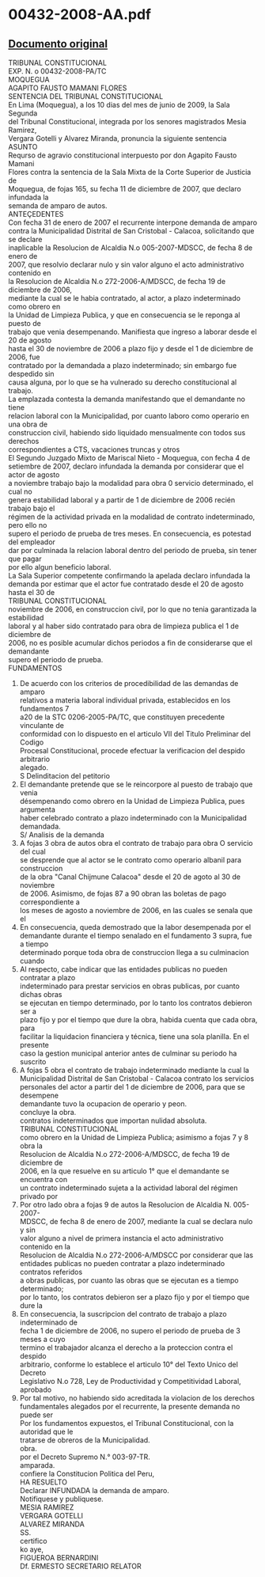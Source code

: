 
00432-2008-AA.pdf
=================
  
[Documento original](https://tc.gob.pe/jurisprudencia/2009/00432-2008-AA.pdf)  
---  
TRIBUNAL CONSTITUCIONAL  
EXP. N. o 00432-2008-PA/TC  
MOQUEGUA  
AGAPITO FAUSTO MAMANI FLORES  
SENTENCIA DEL TRIBUNAL CONSTITUCIONAL  
En Lima (Moquegua), a los 10 dias del mes de junio de 2009, la Sala Segunda  
del Tribunal Constitucional, integrada por los senores magistrados Mesia Ramirez,  
Vergara Gotelli y Alvarez Miranda, pronuncia la siguiente sentencia  
ASUNTO  
Requrso de agravio constitucional interpuesto por don Agapito Fausto Mamani  
Flores contra la sentencia de la Sala Mixta de la Corte Superior de Justicia de  
Moquegua, de fojas 165, su fecha 11 de diciembre de 2007, que declaro infundada la  
semanda de amparo de autos.  
ANTEÇEDENTES  
Con fecha 31 de enero de 2007 el recurrente interpone demanda de amparo  
contra la Municipalidad Distrital de San Cristobal - Calacoa, solicitando que se declare  
inaplicable la Resolucion de Alcaldia N.o 005-2007-MDSCC, de fecha 8 de enero de  
2007, que resolvio declarar nulo y sin valor alguno el acto administrativo contenido en  
la Resolucion de Alcaldia N.o 272-2006-A/MDSCC, de fecha 19 de diciembre de 2006,  
mediante la cual se le habia contratado, al actor, a plazo indeterminado como obrero en  
la Unidad de Limpieza Publica, y que en consecuencia se le reponga al puesto de  
trabajo que venia desempenando. Manifiesta que ingreso a laborar desde el 20 de agosto  
hasta el 30 de noviembre de 2006 a plazo fijo y desde el 1 de diciembre de 2006, fue  
contratado por la demandada a plazo indeterminado; sin embargo fue despedido sin  
causa alguna, por lo que se ha vulnerado su derecho constitucional al trabajo.  
La emplazada contesta la demanda manifestando que el demandante no tiene  
relacion laboral con la Municipalidad, por cuanto laboro como operario en una obra de  
construccion civil, habiendo sido liquidado mensualmente con todos sus derechos  
correspondientes a CTS, vacaciones truncas y otros  
El Segundo Juzgado Mixto de Mariscal Nieto - Moquegua, con fecha 4 de  
setiembre de 2007, declaro infundada la demanda por considerar que el actor de agosto  
a noviembre trabajo bajo la modalidad para obra 0 servicio determinado, el cual no  
genera estabilidad laboral y a partir de 1 de diciembre de 2006 recién trabajo bajo el  
régimen de la actividad privada en la modalidad de contrato indeterminado, pero ello no  
supero el periodo de prueba de tres meses. En consecuencia, es potestad del empleador  
dar por culminada la relacion laboral dentro del periodo de prueba, sin tener que pagar  
por ello algun beneficio laboral.  
La Sala Superior competente confirmando la apelada declaro infundada la  
demanda por estimar que el actor fue contratado desde el 20 de agosto hasta el 30 de  
TRIBUNAL CONSTITUCIONAL  
noviembre de 2006, en construccion civil, por lo que no tenia garantizada la estabilidad  
laboral y al haber sido contratado para obra de limpieza publica el 1 de diciembre de  
2006, no es posible acumular dichos periodos a fin de considerarse que el demandante  
supero el periodo de prueba.  
FUNDAMENTOS  
1. De acuerdo con los criterios de procedibilidad de las demandas de amparo  
relativos a materia laboral individual privada, establecidos en los fundamentos 7  
a20 de la STC 0206-2005-PA/TC, que constituyen precedente vinculante de  
conformidad con lo dispuesto en el articulo VII del Titulo Preliminar del Codigo  
Procesal Constitucional, procede efectuar la verificacion del despido arbitrario  
alegado.  
S Delinditacion del petitorio  
2. El demandante pretende que se le reincorpore al puesto de trabajo que venia  
désempenando como obrero en la Unidad de Limpieza Publica, pues argumenta  
haber celebrado contrato a plazo indeterminado con la Municipalidad  
demandada.  
S/ Analisis de la demanda  
3. A fojas 3 obra de autos obra el contrato de trabajo para obra O servicio del cual  
se desprende que al actor se le contrato como operario albanil para construccion  
de la obra "Canal Chijmune Calacoa" desde el 20 de agoto al 30 de noviembre  
de 2006. Asimismo, de fojas 87 a 90 obran las boletas de pago correspondiente a  
los meses de agosto a noviembre de 2006, en las cuales se senala que el  
4. En consecuencia, queda demostrado que la labor desempenada por el  
demandante durante el tiempo senalado en el fundamento 3 supra, fue a tiempo  
determinado porque toda obra de construccion llega a su culminacion cuando  
5. Al respecto, cabe indicar que las entidades publicas no pueden contratar a plazo  
indeterminado para prestar servicios en obras publicas, por cuanto dichas obras  
se ejecutan en tiempo determinado, por lo tanto los contratos debieron ser a  
plazo fijo y por el tiempo que dure la obra, habida cuenta que cada obra, para  
facilitar la liquidacion financiera y técnica, tiene una sola planilla. En el presente  
caso la gestion municipal anterior antes de culminar su periodo ha suscrito  
6. A fojas 5 obra el contrato de trabajo indeterminado mediante la cual la  
Municipalidad Distrital de San Cristobal - Calacoa contrato los servicios  
personales del actor a partir del 1 de diciembre de 2006, para que se desempene  
demandante tuvo la ocupacion de operario y peon.  
concluye la obra.  
contratos indeterminados que importan nulidad absoluta.  
TRIBUNAL CONSTITUCIONAL  
como obrero en la Unidad de Limpieza Publica; asimismo a fojas 7 y 8 obra la  
Resolucion de Alcaldia N.o 272-2006-A/MDSCC, de fecha 19 de diciembre de  
2006, en la que resuelve en su articulo 1° que el demandante se encuentra con  
un contrato indeterminado sujeta a la actividad laboral del régimen privado por  
7. Por otro lado obra a fojas 9 de autos la Resolucion de Alcaldia N. 005-2007-  
MDSCC, de fecha 8 de enero de 2007, mediante la cual se declara nulo y sin  
valor alguno a nivel de primera instancia el acto administrativo contenido en la  
Resolucion de Alcaldia N.o 272-2006-A/MDSCC por considerar que las  
entidades publicas no pueden contratar a plazo indeterminado contratos referidos  
a obras publicas, por cuanto las obras que se ejecutan es a tiempo determinado;  
por lo tanto, los contratos debieron ser a plazo fijo y por el tiempo que dure la  
8. En consecuencia, la suscripcion del contrato de trabajo a plazo indeterminado de  
fecha 1 de diciembre de 2006, no supero el periodo de prueba de 3 meses a cuyo  
termino el trabajador alcanza el derecho a la proteccion contra el despido  
arbitrario, conforme lo establece el articulo 10° del Texto Unico del Decreto  
Legislativo N.o 728, Ley de Productividad y Competitividad Laboral, aprobado  
9. Por tal motivo, no habiendo sido acreditada la violacion de los derechos  
fundamentales alegados por el recurrente, la presente demanda no puede ser  
Por los fundamentos expuestos, el Tribunal Constitucional, con la autoridad que le  
tratarse de obreros de la Municipalidad.  
obra.  
por el Decreto Supremo N.° 003-97-TR.  
amparada.  
confiere la Constitucion Politica del Peru,  
HA RESUELTO  
Declarar INFUNDADA la demanda de amparo.  
Notifiquese y publiquese.  
MESIA RAMIREZ  
VERGARA GOTELLI  
ALVAREZ MIRANDA  
SS.  
certifico  
ko aye,  
FIGUEROA BERNARDINI  
Df. ERMESTO SECRETARIO RELATOR